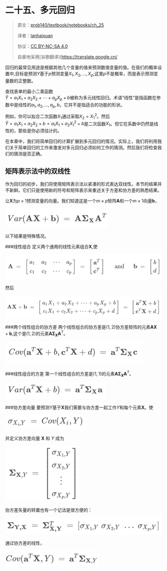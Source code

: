 # 二十五、多元回归

> 原文：[prob140/textbook/notebooks/ch_25](https://nbviewer.jupyter.org/github/prob140/textbook/blob/gh-pages/notebooks/Chapter_25/)
> 
> 译者：[lanhaixuan](https://github.com/lanhaixuan)
> 
> 协议：[CC BY-NC-SA 4.0](http://creativecommons.org/licenses/by-nc-sa/4.0/)
> 
> 自豪地采用[谷歌翻译](https://translate.google.cn/

回归的最常见用途是根据其他几个变量的值来预测数值变量的值。在我们的概率设置中,目标是预测$Y$基于$p$预测变量$X_1, X_2, \ldots, X_p$;这里$p$不是概率，而是表示预测变量数的正整数。

查找表单的最小二乘函数\
$\hat{Y} = a_1X_1 + a_2X_2 + \cdots + a_pX_p + b$被称为多元线性回归。术语“线性”是指函数在参数中是线性的$a_1, a_2, \ldots, a_p, b$。它并不是指适合的功能的形状。

例如，你可以拟合二次函数$X_1$通过采取$X_2 = X_1^2$。然后\
$\hat{Y} = a_1X_1 + a_2X_2 + b = a_1X_1 + a_2X_1^2 + b$是二次函数$X_1$。但它在系数中仍然是线性的，那些是你必须估计的。

在本章中，我们将简单回归的计算扩展到多元回归的情况。实际上，我们将利用我们关于简单回归的工作来激发对多元回归必须如何工作的猜测。然后我们将检查我们的猜测是否正确。

## 矩阵表示法中的双线性
作为回归的初步，我们将使用矩阵表示法以紧凑的形式表达双线性。本节的结果并不新鲜。它们只是使用新的符号和矩阵表示来重述关于方差和协方差的熟悉结果。

让$\mathbf{X}$为$p \times 1$预测变量的向量。我们知道这是一个$m \times p$矩阵$\mathbf{A}$和一个$m \times 1$向量$\mathbf{b}$，

![25-1-1](../img/25-1-1.png)

以下结果是特殊情况。

###线性组合
定义两个通用的线性元素组合$\mathbf{X}$,使

![25-1-2](../img/25-1-2.png)

然后

![25-1-2](../img/25-1-3.png)


###两个线性组合的协方差
两个线性组合的协方差是$(1, 2)$协方差矩阵的元素$\mathbf{AX} + \mathbf{b}$,这个是$(1, 2)$的元素$\mathbf{A}\boldsymbol{\Sigma}_\mathbf{X}\mathbf{A}^T$。

![25-1-2](../img/25-1-4.png)

###线性组合的方差
第一个线性组合的方差是$(1, 1)$的元素$\mathbf{A}\boldsymbol{\Sigma}_\mathbf{X}\mathbf{A}^T$。

![25-1-5](../img/25-1-5.png)

###协方差向量
要预测$Y$基于$\mathbf{X}$我们需要与协方差一起工作$Y$和每个元素$\mathbf{X}$。使

![25-1-6](../img/25-1-6.png)

并定义协方差向量 $\mathbf{X}$ 和 $Y$ 成为

![25-1-6](../img/25-1-7.png)

协方差矢量的转置也有一个记法是很方便的：

![25-1-6](../img/25-1-8.png)

通过协方差的线性，

![25-1-6](../img/25-1-9.png)
